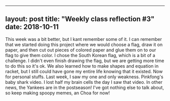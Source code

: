 
---
layout: post
title: "Weekly class reflection #3"
date: 2018-10-11
---

This week was a bit better, but I kant remember some of it. I can remember that we started doing this project where we would choose a flag, draw it on paper, and then cut out pieces of colored paper and glue them on to our flag to give them color. I chose the South Korean flag, which is a bit of a challenge. I didn't even finish drawing the flag, but we are getting more time to do this so it's ok. We also learned how to make shapes and equation in racket, but I still could have gone my entire life knowing that it existed. Now for personal stuffs. Last week, I saw my one and only weakness. Pinkfong's baby shark video. I lost half my brain cells the day I saw that video. In other news, the Yankees are in the postseason! I've got nothing else to talk about, so keep making spoopy memes, an Choa for now!


